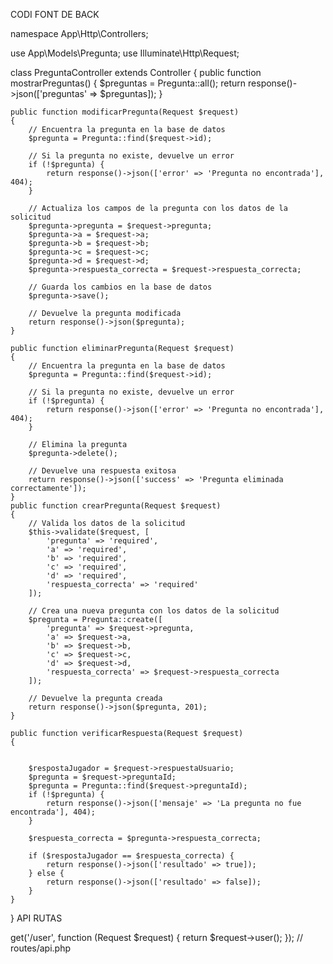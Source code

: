 CODI FONT DE BACK

namespace App\Http\Controllers;

use App\Models\Pregunta;
use Illuminate\Http\Request;

class PreguntaController extends Controller
{
    public function mostrarPreguntas()
    {
        $preguntas = Pregunta::all();
        return response()->json(['preguntas' => $preguntas]);
    }

    public function modificarPregunta(Request $request)
    {
        // Encuentra la pregunta en la base de datos
        $pregunta = Pregunta::find($request->id);

        // Si la pregunta no existe, devuelve un error
        if (!$pregunta) {
            return response()->json(['error' => 'Pregunta no encontrada'], 404);
        }

        // Actualiza los campos de la pregunta con los datos de la solicitud
        $pregunta->pregunta = $request->pregunta;
        $pregunta->a = $request->a;
        $pregunta->b = $request->b;
        $pregunta->c = $request->c;
        $pregunta->d = $request->d;
        $pregunta->respuesta_correcta = $request->respuesta_correcta;

        // Guarda los cambios en la base de datos
        $pregunta->save();

        // Devuelve la pregunta modificada
        return response()->json($pregunta);
    }

    public function eliminarPregunta(Request $request)
    {
        // Encuentra la pregunta en la base de datos
        $pregunta = Pregunta::find($request->id);

        // Si la pregunta no existe, devuelve un error
        if (!$pregunta) {
            return response()->json(['error' => 'Pregunta no encontrada'], 404);
        }

        // Elimina la pregunta
        $pregunta->delete();

        // Devuelve una respuesta exitosa
        return response()->json(['success' => 'Pregunta eliminada correctamente']);
    }
    public function crearPregunta(Request $request)
    {
        // Valida los datos de la solicitud
        $this->validate($request, [
            'pregunta' => 'required',
            'a' => 'required',
            'b' => 'required',
            'c' => 'required',
            'd' => 'required',
            'respuesta_correcta' => 'required'
        ]);

        // Crea una nueva pregunta con los datos de la solicitud
        $pregunta = Pregunta::create([
            'pregunta' => $request->pregunta,
            'a' => $request->a,
            'b' => $request->b,
            'c' => $request->c,
            'd' => $request->d,
            'respuesta_correcta' => $request->respuesta_correcta
        ]);

        // Devuelve la pregunta creada
        return response()->json($pregunta, 201);
    }

    public function verificarRespuesta(Request $request)
    {


        $respostaJugador = $request->respuestaUsuario;
        $pregunta = $request->preguntaId;
        $pregunta = Pregunta::find($request->preguntaId);
        if (!$pregunta) {
            return response()->json(['mensaje' => 'La pregunta no fue encontrada'], 404);
        }

        $respuesta_correcta = $pregunta->respuesta_correcta;

        if ($respostaJugador == $respuesta_correcta) {
            return response()->json(['resultado' => true]);
        } else {
            return response()->json(['resultado' => false]);
        }
    }
}
 API RUTAS
 <?php

use Illuminate\Http\Request;
use Illuminate\Support\Facades\Route;
use App\Http\Controllers\PreguntaController;
use App\Http\Controllers\PaisController;
use App\Http\Controllers\AtacController;
use App\Http\Controllers\RoomController;
/*
|--------------------------------------------------------------------------
| API Routes
|--------------------------------------------------------------------------
|
| Here is where you can register API routes for your application. These
| routes are loaded by the RouteServiceProvider within a group which
| is assigned the "api" middleware group. Enjoy building your API!
|
*/
//Rutas de Preguntas con las respuestas
Route::get('/mostrar-preguntas', [PreguntaController::class, 'mostrarPreguntas']);
Route::put('/modificar-pregunta', [PreguntaController::class, 'modificarPregunta']);
Route::delete('/eliminar-pregunta', [PreguntaController::class, 'eliminarPregunta']);
Route::post('/crear-pregunta', [PreguntaController::class, 'crearPregunta']);
Route::post('/verificar-respuesta', [PreguntaController::class, 'verificarRespuesta']);


//Rutas de Atacs
Route::post('/enviar-atac', [AtacController::class, 'enviarAtac']);
Route::post('/cambiar-estado-ataque', [AtacController::class, 'cambiarEstadoAtaque']);

Route::post('/propietarios-paises', [PaisController::class, 'propietariosPaises']);
Route::get('/todos-paises-conquistados', [PaisController::class, 'todosPaisesConquistados']);
Route::post('/borrar-ocupantes', [PaisController::class, 'borrarOcupantes']);
Route::post('/final-confirmado', [PaisController::class, 'finalConfirmado']);


//Rutas de paisos
Route::get('/paises', [PaisController::class, 'obtenerPaises']);
Route::post('/confirmar-ataque', [PaisController::class, 'confirmarAtaque']);

Route::middleware('auth:sanctum')->get('/user', function (Request $request) {
    return $request->user();
});
// routes/api.php
